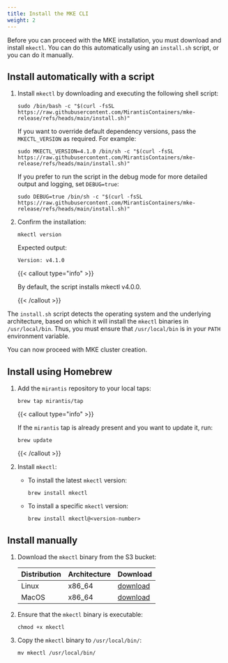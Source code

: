 ```yaml
---
title: Install the MKE CLI
weight: 2
---
```


Before you can proceed with the MKE installation, you must download and install
`mkectl`. You can do this automatically using an `install.sh` script, or you
can do it manually.

## Install automatically with a script

1. Install `mkectl` by downloading and executing the following shell script:

   ```shell
   sudo /bin/bash -c "$(curl -fsSL https://raw.githubusercontent.com/MirantisContainers/mke-release/refs/heads/main/install.sh)"
   ```

   If you want to override default dependency versions, pass the
   `MKECTL_VERSION` as required. For example:

   ```shell
   sudo MKECTL_VERSION=4.1.0 /bin/sh -c "$(curl -fsSL https://raw.githubusercontent.com/MirantisContainers/mke-release/refs/heads/main/install.sh)"
   ```

   If you prefer to run the script in the debug mode for more detailed output and logging,
   set `DEBUG=true`:

   ```shell
   sudo DEBUG=true /bin/sh -c "$(curl -fsSL https://raw.githubusercontent.com/MirantisContainers/mke-release/refs/heads/main/install.sh)"
   ```

2. Confirm the installation:

   ```shell
   mkectl version
   ```

   Expected output:

   ```shell
   Version: v4.1.0
   ```

   <!-- Remember to update the dependency version and to keep them in sync with the version cited in the Install Manually section below. -->

   {{< callout type="info" >}}

   By default, the script installs mkectl v4.0.0.

   {{< /callout >}}

The `install.sh` script detects the operating system and the
underlying architecture, based on which it will install the `mkectl` binaries in `/usr/local/bin`. Thus, you must ensure that
`/usr/local/bin` is in your `PATH` environment variable.

You can now proceed with MKE cluster creation.

## Install using Homebrew

1. Add the `mirantis` repository to your local taps:

   ```shell
   brew tap mirantis/tap
   ```

   {{< callout type="info" >}}

   If the `mirantis` tap is already present and you want to update it, run:

   ```shell
   brew update
   ```

   {{< /callout >}}

2. Install `mkectl`:

   - To install the latest `mkectl` version:

     ```shell
     brew install mkectl
     ```

   - To install a specific `mkectl` version:

     ```shell
     brew install mkectl@<version-number>
     ```

## Install manually

1. Download the `mkectl` binary from the S3 bucket:

   | Distribution | Architecture | Download                                                                                                          |
   | ------------ | ------------ | ----------------------------------------------------------------------------------------------------------------- |
   | Linux        | x86_64       | [download](https://github.com/mirantiscontainers/mke-release/releases/latest/download/mkectl_linux_x86_64.tar.gz) |
   | MacOS        | x86_64       | [download](https://github.com/mirantiscontainers/mke-release/releases/latest/download/mkectl_darwin_arm64.tar.gz) |

2. Ensure that the `mkectl` binary is executable:

   ```
   chmod +x mkectl
   ```

3. Copy the `mkectl` binary to `/usr/local/bin/`:

   ```
   mv mkectl /usr/local/bin/
   ```
